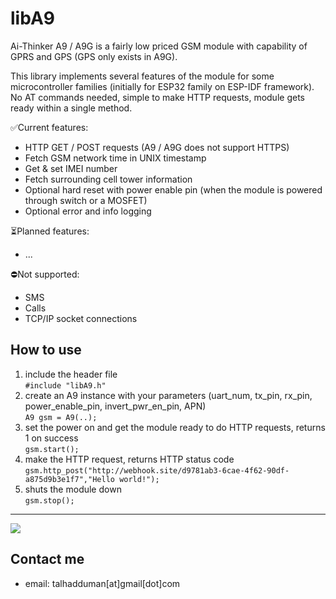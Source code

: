 # libA9
Ai-Thinker A9 / A9G is a fairly low priced GSM module with capability of GPRS and GPS (GPS only exists in A9G).

This library implements several features of the module for some microcontroller families (initially for ESP32 family on ESP-IDF framework).  
No AT commands needed, simple to make HTTP requests, module gets ready within a single method.

✅Current features:
  *  HTTP GET / POST requests (A9 / A9G does not support HTTPS)
  *  Fetch GSM network time in UNIX timestamp
  *  Get & set IMEI number
  *  Fetch surrounding cell tower information
  *  Optional hard reset with power enable pin (when the module is powered through switch or a MOSFET)
  *  Optional error and info logging

⏳Planned features:
  *  ...

⛔Not supported: 
  *  SMS
  *  Calls
  *  TCP/IP socket connections

## How to use
  1. include the header file  
     ```#include "libA9.h"```  
  2. create an A9 instance with your parameters (uart_num, tx_pin, rx_pin, power_enable_pin, invert_pwr_en_pin, APN)  
     ```A9 gsm = A9(..);```  
  3. set the power on and get the module ready to do HTTP requests, returns 1 on success  
     ```gsm.start();```  
  4. make the HTTP request, returns HTTP status code  
     ```gsm.http_post("http://webhook.site/d9781ab3-6cae-4f62-90df-a875d9b3e1f7","Hello world!");```  
  5. shuts the module down  
     ```gsm.stop();```  

---
[![](https://visitcount.itsvg.in/api?id=libA9&label=Repo%20views&icon=8)](https://visitcount.itsvg.in)

## Contact me
- email: talhadduman[at]gmail[dot]com
